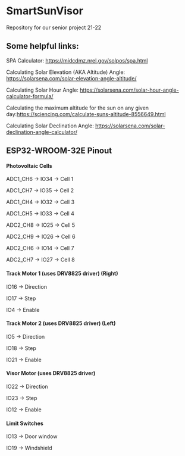 # SmartSunVisor
Repository for our senior project 21-22

## Some helpful links:
SPA Calculator: https://midcdmz.nrel.gov/solpos/spa.html

Calculating Solar Elevation (AKA Altitude) Angle: https://solarsena.com/solar-elevation-angle-altitude/

Calculating Solar Hour Angle: https://solarsena.com/solar-hour-angle-calculator-formula/

Calculating the maximum altitude for the sun on any given day:https://sciencing.com/calculate-suns-altitude-8556649.html

Calculating Solar Declination Angle: https://solarsena.com/solar-declination-angle-calculator/

ESP32-WROOM-32E Pinout
-----------------------------------------
#### Photovoltaic Cells

ADC1_CH6 -> IO34 -> Cell 1

ADC1_CH7 -> IO35 -> Cell 2

ADC1_CH4 -> IO32 -> Cell 3

ADC1_CH5 -> IO33 -> Cell 4

ADC2_CH8 -> IO25 -> Cell 5

ADC2_CH9 -> IO26 -> Cell 6

ADC2_CH6 -> IO14 -> Cell 7

ADC2_CH7 -> IO27 -> Cell 8

#### Track Motor 1 (uses DRV8825 driver) (Right)

IO16 -> Direction

IO17 -> Step

IO4 -> Enable

#### Track Motor 2 (uses DRV8825 driver) (Left)

IO5 -> Direction

IO18 -> Step

IO21 -> Enable

#### Visor Motor (uses DRV8825 driver)

IO22 -> Direction

IO23 -> Step

IO12 -> Enable

#### Limit Switches

IO13 -> Door window

IO19 -> Windshield
